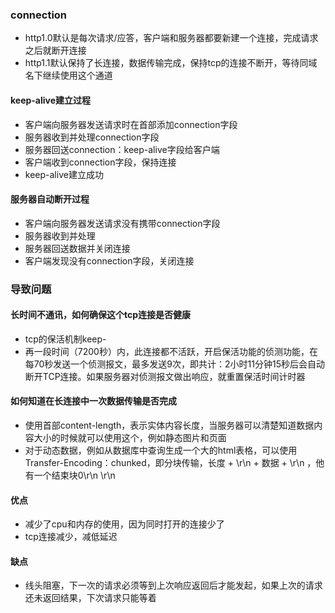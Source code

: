 ### connection
- http1.0默认是每次请求/应答，客户端和服务器都要新建一个连接，完成请求之后就断开连接
- http1.1默认保持了长连接，数据传输完成，保持tcp的连接不断开，等待同域名下继续使用这个通道

#### keep-alive建立过程
- 客户端向服务器发送请求时在首部添加connection字段
- 服务器收到并处理connection字段
- 服务器回送connection：keep-alive字段给客户端
- 客户端收到connection字段，保持连接
- keep-alive建立成功

#### 服务器自动断开过程
- 客户端向服务器发送请求没有携带connection字段
- 服务器收到并处理
- 服务器回送数据并关闭连接
- 客户端发现没有connection字段，关闭连接
### 导致问题
#### 长时间不通讯，如何确保这个tcp连接是否健康
- tcp的保活机制keep-
- 再一段时间（7200秒）内，此连接都不活跃，开启保活功能的侦测功能，在每70秒发送一个侦测报文，最多发送9次，即共计：2小时11分钟15秒后会自动断开TCP连接。如果服务器对侦测报文做出响应，就重置保活时间计时器

#### 如何知道在长连接中一次数据传输是否完成
- 使用首部content-length，表示实体内容长度，当服务器可以清楚知道数据内容大小的时候就可以使用这个，例如静态图片和页面
- 对于动态数据，例如从数据库中查询生成一个大的html表格，可以使用Transfer-Encoding：chunked，即分块传输，长度 + \r\n + 数据 + \r\n ，他有一个结束块0\r\n \r\n
#### 优点
- 减少了cpu和内存的使用，因为同时打开的连接少了
- tcp连接减少，减低延迟
#### 缺点 
- 线头阻塞，下一次的请求必须等到上次响应返回后才能发起，如果上次的请求还未返回结果，下次请求只能等着